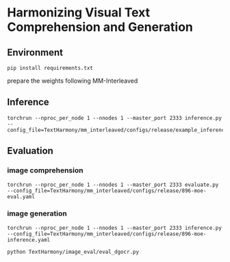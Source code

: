 # Harmonizing Visual Text Comprehension and Generation


## Environment
```
pip install requirements.txt
```
prepare the weights following MM-Interleaved

## Inference
```
torchrun --nproc_per_node 1 --nnodes 1 --master_port 2333 inference.py  --config_file=TextHarmony/mm_interleaved/configs/release/example_inference.yaml
```

## Evaluation

### image comprehension
```
torchrun --nproc_per_node 1 --nnodes 1 --master_port 2333 evaluate.py --config_file=TextHarmony/mm_interleaved/configs/release/896-moe-eval.yaml
```

### image generation
```
torchrun --nproc_per_node 1 --nnodes 1 --master_port 2333 inference.py  --config_file=TextHarmony/mm_interleaved/configs/release/896-moe-inference.yaml

python TextHarmony/image_eval/eval_dgocr.py
```
